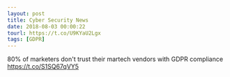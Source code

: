 ```yaml
---
layout: post
title: Cyber Security News
date: 2018-08-03 00:00:22
tourl: https://t.co/U9KYaU2Lgx
tags: [GDPR]
---
```

80% of marketers don't trust their martech vendors with GDPR compliance https://t.co/S1SQ67qVY5